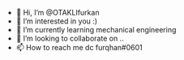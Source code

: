 - 👋 Hi, I’m @OTAKLIfurkan
- 👀 I’m interested in you :) 
- 🌱 I’m currently learning mechanical engineering
- 💞️ I’m looking to collaborate on ..
- 📫 How to reach me dc furqhan#0601
<!---
OTAKLIfurkan/OTAKLIfurkan is a ✨ special ✨ repository because its `README.md` (this file) appears on your GitHub profile.
You can click the Preview link to take a look at your changes.
--->
